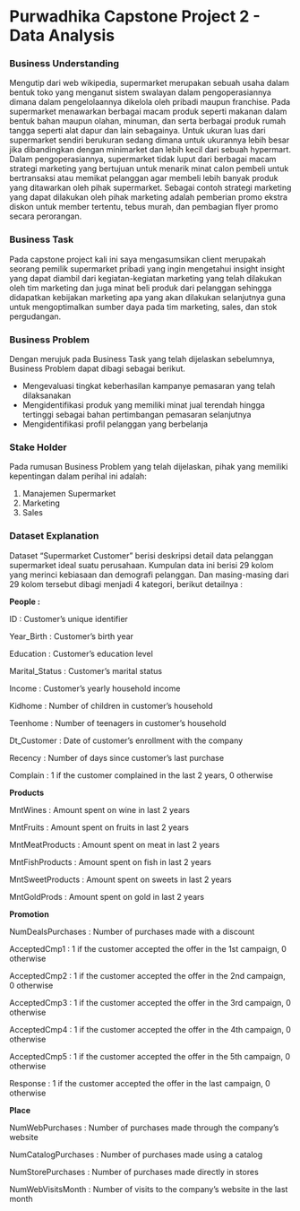 # Purwadhika Capstone Project 2 - Data Analysis

### Business Understanding
Mengutip dari web wikipedia, supermarket merupakan sebuah usaha dalam bentuk toko yang menganut sistem swalayan dalam pengoperasiannya dimana dalam pengelolaannya dikelola oleh pribadi maupun franchise. Pada supermarket menawarkan berbagai macam produk seperti makanan dalam bentuk bahan maupun olahan, minuman, dan serta berbagai produk rumah tangga seperti alat dapur dan lain sebagainya. Untuk ukuran luas dari supermarket sendiri berukuran sedang dimana untuk ukurannya lebih besar jika dibandingkan dengan minimarket dan lebih kecil dari sebuah hypermart. Dalam pengoperasiannya, supermarket tidak luput dari berbagai macam strategi marketing yang bertujuan untuk menarik minat calon pembeli untuk bertransaksi atau memikat pelanggan agar membeli lebih banyak produk yang ditawarkan oleh pihak supermarket. Sebagai contoh strategi marketing yang dapat dilakukan oleh pihak marketing adalah pemberian promo ekstra diskon untuk member tertentu, tebus murah, dan pembagian flyer promo secara perorangan. 
### Business Task
Pada capstone project kali ini saya mengasumsikan client merupakah seorang pemilik supermarket pribadi yang ingin mengetahui insight insight yang dapat diambil dari kegiatan-kegiatan marketing yang telah dilakukan oleh tim marketing dan juga minat beli produk dari pelanggan sehingga didapatkan kebijakan marketing apa yang akan dilakukan selanjutnya guna untuk mengoptimalkan sumber daya pada tim marketing, sales, dan stok pergudangan.
### Business Problem
Dengan merujuk pada Business Task yang telah dijelaskan sebelumnya, Business Problem dapat dibagi sebagai berikut.
-	Mengevaluasi tingkat keberhasilan kampanye pemasaran yang telah dilaksanakan
-	Mengidentifikasi produk yang memiliki minat jual terendah hingga tertinggi sebagai bahan pertimbangan pemasaran selanjutnya
-	Mengidentifikasi profil pelanggan yang berbelanja
### Stake Holder
Pada rumusan Business Problem yang telah dijelaskan, pihak yang memiliki kepentingan dalam perihal ini adalah:
1.	Manajemen Supermarket
2.	Marketing
3.	Sales
### Dataset Explanation
Dataset “Supermarket Customer” berisi deskripsi detail data pelanggan supermarket ideal suatu perusahaan. Kumpulan data ini berisi 29 kolom yang merinci kebiasaan dan demografi pelanggan. Dan masing-masing dari 29 kolom tersebut dibagi menjadi 4 kategori, berikut detailnya :

**People :**

ID : Customer’s unique identifier

Year_Birth : Customer’s birth year

Education : Customer’s education level

Marital_Status : Customer’s marital status

Income : Customer’s yearly household income

Kidhome : Number of children in customer’s household

Teenhome : Number of teenagers in customer’s household

Dt_Customer : Date of customer’s enrollment with the company

Recency : Number of days since customer’s last purchase

Complain : 1 if the customer complained in the last 2 years, 0 otherwise

**Products**

MntWines : Amount spent on wine in last 2 years

MntFruits : Amount spent on fruits in last 2 years

MntMeatProducts : Amount spent on meat in last 2 years

MntFishProducts : Amount spent on fish in last 2 years

MntSweetProducts : Amount spent on sweets in last 2 years

MntGoldProds : Amount spent on gold in last 2 years

**Promotion**

NumDealsPurchases : Number of purchases made with a discount

AcceptedCmp1 : 1 if the customer accepted the offer in the 1st campaign, 0 otherwise

AcceptedCmp2 : 1 if the customer accepted the offer in the 2nd campaign, 0 otherwise

AcceptedCmp3 : 1 if the customer accepted the offer in the 3rd campaign, 0 otherwise

AcceptedCmp4 : 1 if the customer accepted the offer in the 4th campaign, 0 otherwise

AcceptedCmp5 : 1 if the customer accepted the offer in the 5th campaign, 0 otherwise

Response : 1 if the customer accepted the offer in the last campaign, 0 otherwise

**Place**

NumWebPurchases : Number of purchases made through the company’s website

NumCatalogPurchases : Number of purchases made using a catalog

NumStorePurchases : Number of purchases made directly in stores

NumWebVisitsMonth : Number of visits to the company’s website in the last month
